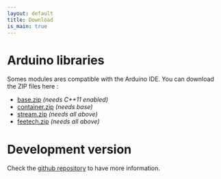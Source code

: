 ```yaml
---
layout: default
title: Download
is_main: true
---
```


# Arduino libraries

Somes modules ares compatible with the Arduino IDE. You can download the ZIP files here : 

 - [base.zip](download/arduino/base.zip)           *(needs C++11 enabled)*
 - [container.zip](download/arduino/container.zip) *(needs base)*
 - [stream.zip](download/arduino/stream.zip)       *(needs all above)*
 - [feetech.zip](download/arduino/feetech.zip)     *(needs all above)*

# Development version

Check the [github repository](https://github.com/AversivePlusPlus/AversivePlusPlus) to have more information.
